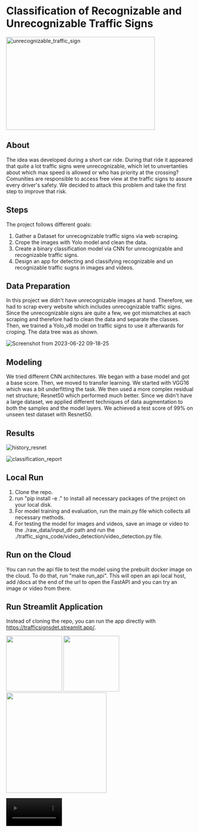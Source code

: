 # Classification of Recognizable and Unrecognizable Traffic Signs

<img width="400" height="250" alt="unrecognizable_traffic_sign" src="https://advancelocal-adapter-image-uploads.s3.amazonaws.com/image.silive.com/home/silive-media/width2048/img/seen/photo/2017/08/18/23257976-standard.jpg">

## About
The idea was developed during a short car ride. During that ride
it appeared that quite a lot traffic signs were unrecognizable, which let to unvertanties about which max speed is allowed or who has priority at the crossing?
Comunities are responsible to access free view at the traffic signs to assure every driver's safety. We decided to attack this problem and take the first step to improve that risk.

## Steps
The project follows different goals:

1. Gather a Dataset for unrecognizable traffic signs via web scraping.
2. Crope the images with Yolo model and clean the data.
3. Create a binary classification model via CNN for unrecognizable and recognizable traffic signs.
4. Design an app for detecting and classifying recognizable and un recognizable traffic sugns in images and videos.

## Data Preparation
In this project we didn't have unrecognizable images at hand. Therefore, we had to scrap every website which includes unrecognizable traffic signs. Since the unrecognizable signs are quite a few, we got mismatches at each scraping and therefore had to clean the data and separate the classes. Then, we trained a Yolo_v8 model on traffic signs to use it afterwards for croping.
The data tree was as shown.

![Screenshot from 2023-06-22 09-18-25](https://github.com/Matuschkalulu/traffic_signs/assets/107108097/948179a1-86c9-4e7d-9b7b-da374e49d6c1)


## Modeling
We tried different CNN architectures. We began with a base model and got a base score. Then, we moved to transfer learning. We started with VGG16	which was a bit underfitting the task. We then used a more complex residual net structure; Resnet50 which performed much better. Since we didn't have a large dataset, we applied different techniques of data augmentation to both the samples and the model layers. We achieved a test score of 99% on unseen test dataset with Resnet50.

## Results
![history_resnet](https://github.com/Matuschkalulu/traffic_signs/assets/107108097/8a5b076c-8bbc-4abc-bff6-041bbd7fc21c)

![classification_report](https://github.com/Matuschkalulu/traffic_signs/assets/107108097/d6574314-7fee-4c6f-8e4b-7b3b2a590907)

## Local Run
1. Clone the repo.
2. run "pip install -e ." to install all necessary packages of the project on your local disk.
3. For model training and evaluation, run the main.py file which collects all necessary methods.
4. For testing the model for images and videos, save an image or video to the ./raw_data/input_dir path and run the ./traffic_signs_code/video_detection/video_detection.py file.

## Run on the Cloud
You can run the api file to test the model using the prebuilt docker image on the cloud. To do that, run "make run_api". This will open an api local host, add /docs at the end of the url to open the FastAPI and you can try an image or video from there.

## Run Streamlit Application
Instead of cloning the repo, you can run the app directly with https://trafficsignsdet.streamlit.app/.


<p>
  <img float="left" src="https://trafficsignsdet.streamlit.app/~/+/media/341bd47136c3d45666934d654eec60337725621b8ac4b6a9f78cd6d7.jpg" width="150" />
  <img float="right" src="https://trafficsignsdet.streamlit.app/~/+/media/b5f8b9293a25010b65f7ac52b0fb49eb530afd971ea4fc308003ed82.jpg" width="150" />
  <img float="center" src="https://trafficsignsdet.streamlit.app/~/+/media/f6f4c7d9d53ee5bcedb288601eccecb56d04d8469618d93a961fc803.jpg" width="270" />
</p>



<video src='https://trafficsignsdet.streamlit.app/~/+/media/60fbcae10427e2d9b115deeac4907646a82c2ed5800a544c5d549313.mp4' width=150/>



Feel free to try it and happy driving!
